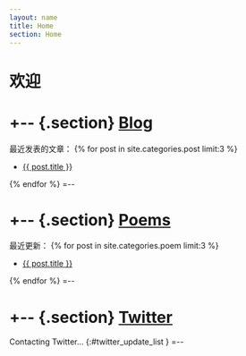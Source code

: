 ```yaml
---
layout: name
title: Home
section: Home
---
```


欢迎
====

+-- {.section}
[Blog](/post)
==============
最近发表的文章：
{% for post in site.categories.post limit:3 %}
<ul class="compact recent">
<li>
  <a href="{{ post.url }}" title="{{ post.excerpt }}">{{ post.title }}</a>
</li>
</ul>
{% endfor %}
=--

+-- {.section}
[Poems](/poem)
==============
最近更新：
{% for post in site.categories.poem limit:3 %}
<ul class="compact recent">
<li>
  <a href="{{ post.url }}" title="{{ post.excerpt }}">{{ post.title }}</a>
</li>
</ul>
{% endfor %}
=--

+-- {.section}
[Twitter](https://twitter.com/wenbing)
======================================
Contacting Twitter... 
{:#twitter_update_list }
=--



<script type="text/javascript" src="http://twitter.com/javascripts/blogger.js"></script>
<script type="text/javascript" src="http://twitter.com/statuses/user_timeline/wenbing.json?callback=twitterCallback2&count=1"></script>
